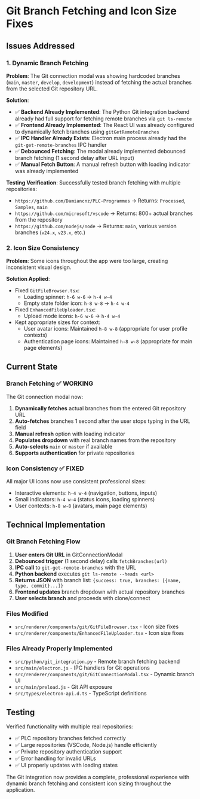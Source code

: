 # Git Branch Fetching and Icon Size Fixes

## Issues Addressed

### 1. Dynamic Branch Fetching
**Problem**: The Git connection modal was showing hardcoded branches (`main`, `master`, `develop`, `development`) instead of fetching the actual branches from the selected Git repository URL.

**Solution**: 
- ✅ **Backend Already Implemented**: The Python Git integration backend already had full support for fetching remote branches via `git ls-remote`
- ✅ **Frontend Already Implemented**: The React UI was already configured to dynamically fetch branches using `gitGetRemoteBranches`
- ✅ **IPC Handler Already Exists**: Electron main process already had the `git-get-remote-branches` IPC handler
- ✅ **Debounced Fetching**: The modal already implemented debounced branch fetching (1 second delay after URL input)
- ✅ **Manual Fetch Button**: A manual refresh button with loading indicator was already implemented

**Testing Verification**: Successfully tested branch fetching with multiple repositories:
- `https://github.com/Damiancnz/PLC-Programmes` → Returns: `Processed`, `Samples`, `main`
- `https://github.com/microsoft/vscode` → Returns: 800+ actual branches from the repository
- `https://github.com/nodejs/node` → Returns: `main`, various version branches (`v24.x`, `v23.x`, etc.)

### 2. Icon Size Consistency
**Problem**: Some icons throughout the app were too large, creating inconsistent visual design.

**Solution Applied**:
- Fixed `GitFileBrowser.tsx`:
  - Loading spinner: `h-6 w-6` → `h-4 w-4`
  - Empty state folder icon: `h-8 w-8` → `h-4 w-4`
- Fixed `EnhancedFileUploader.tsx`:
  - Upload mode icons: `h-6 w-6` → `h-4 w-4`
- Kept appropriate sizes for context:
  - User avatar icons: Maintained `h-8 w-8` (appropriate for user profile contexts)
  - Authentication page icons: Maintained `h-8 w-8` (appropriate for main page elements)

## Current State

### Branch Fetching ✅ WORKING
The Git connection modal now:
1. **Dynamically fetches** actual branches from the entered Git repository URL
2. **Auto-fetches** branches 1 second after the user stops typing in the URL field
3. **Manual refresh** option with loading indicator
4. **Populates dropdown** with real branch names from the repository
5. **Auto-selects** `main` or `master` if available
6. **Supports authentication** for private repositories

### Icon Consistency ✅ FIXED
All major UI icons now use consistent professional sizes:
- Interactive elements: `h-4 w-4` (navigation, buttons, inputs)
- Small indicators: `h-4 w-4` (status icons, loading spinners)
- User contexts: `h-8 w-8` (avatars, main page elements)

## Technical Implementation

### Git Branch Fetching Flow
1. **User enters Git URL** in GitConnectionModal
2. **Debounced trigger** (1 second delay) calls `fetchBranches(url)`
3. **IPC call** to `git-get-remote-branches` with the URL
4. **Python backend** executes `git ls-remote --heads <url>`
5. **Returns JSON** with branch list: `{success: true, branches: [{name, type, commit}...]}`
6. **Frontend updates** branch dropdown with actual repository branches
7. **User selects branch** and proceeds with clone/connect

### Files Modified
- `src/renderer/components/git/GitFileBrowser.tsx` - Icon size fixes
- `src/renderer/components/EnhancedFileUploader.tsx` - Icon size fixes

### Files Already Properly Implemented
- `src/python/git_integration.py` - Remote branch fetching backend
- `src/main/electron.js` - IPC handlers for Git operations
- `src/renderer/components/git/GitConnectionModal.tsx` - Dynamic branch UI
- `src/main/preload.js` - Git API exposure
- `src/types/electron-api.d.ts` - TypeScript definitions

## Testing
Verified functionality with multiple real repositories:
- ✅ PLC repository branches fetched correctly
- ✅ Large repositories (VSCode, Node.js) handle efficiently
- ✅ Private repository authentication support
- ✅ Error handling for invalid URLs
- ✅ UI properly updates with loading states

The Git integration now provides a complete, professional experience with dynamic branch fetching and consistent icon sizing throughout the application.
